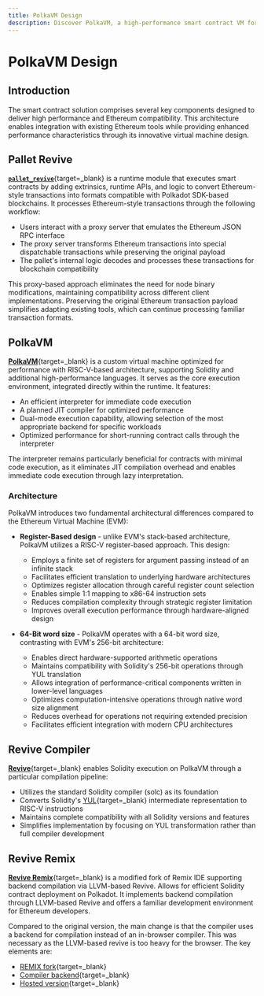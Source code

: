 ```yaml
---
title: PolkaVM Design
description: Discover PolkaVM, a high-performance smart contract VM for Polkadot, enabling Ethereum compatibility via pallet_revive, Solidity support, and optimized execution.
---
```


# PolkaVM Design

## Introduction

The smart contract solution comprises several key components designed to deliver high performance and Ethereum compatibility. This architecture enables integration with existing Ethereum tools while providing enhanced performance characteristics through its innovative virtual machine design.

## Pallet Revive

[**`pallet_revive`**](https://paritytech.github.io/polkadot-sdk/master/pallet_revive/index.html){target=\_blank} is a runtime module that executes smart contracts by adding extrinsics, runtime APIs, and logic to convert Ethereum-style transactions into formats compatible with Polkadot SDK-based blockchains. It processes Ethereum-style transactions through the following workflow:

- Users interact with a proxy server that emulates the Ethereum JSON RPC interface
- The proxy server transforms Ethereum transactions into special dispatchable transactions while preserving the original payload
- The pallet's internal logic decodes and processes these transactions for blockchain compatibility

This proxy-based approach eliminates the need for node binary modifications, maintaining compatibility across different client implementations. Preserving the original Ethereum transaction payload simplifies adapting existing tools, which can continue processing familiar transaction formats.

## PolkaVM

[**PolkaVM**](https://github.com/paritytech/polkavm){target=\_blank} is a custom virtual machine optimized for performance with RISC-V-based architecture, supporting Solidity and additional high-performance languages. It serves as the core execution environment, integrated directly within the runtime. It features:

- An efficient interpreter for immediate code execution
- A planned JIT compiler for optimized performance
- Dual-mode execution capability, allowing selection of the most appropriate backend for specific workloads
- Optimized performance for short-running contract calls through the interpreter

The interpreter remains particularly beneficial for contracts with minimal code execution, as it eliminates JIT compilation overhead and enables immediate code execution through lazy interpretation.

### Architecture

PolkaVM introduces two fundamental architectural differences compared to the Ethereum Virtual Machine (EVM):

- **Register-Based design** - unlike EVM's stack-based architecture, PolkaVM utilizes a RISC-V register-based approach. This design:

    - Employs a finite set of registers for argument passing instead of an infinite stack
    - Facilitates efficient translation to underlying hardware architectures
    - Optimizes register allocation through careful register count selection
    - Enables simple 1:1 mapping to x86-64 instruction sets
    - Reduces compilation complexity through strategic register limitation
    - Improves overall execution performance through hardware-aligned design

- **64-Bit word size**  - PolkaVM operates with a 64-bit word size, contrasting with EVM's 256-bit architecture:

    - Enables direct hardware-supported arithmetic operations
    - Maintains compatibility with Solidity's 256-bit operations through YUL translation
    - Allows integration of performance-critical components written in lower-level languages
    - Optimizes computation-intensive operations through native word size alignment
    - Reduces overhead for operations not requiring extended precision
    - Facilitates efficient integration with modern CPU architectures

## Revive Compiler

[**Revive**](https://github.com/paritytech/revive){target=\_blank} enables Solidity execution on PolkaVM through a particular compilation pipeline:

- Utilizes the standard Solidity compiler (solc) as its foundation
- Converts Solidity's [YUL](https://docs.soliditylang.org/en/latest/yul.html){target=\_blank} intermediate representation to RISC-V instructions
- Maintains complete compatibility with all Solidity versions and features
- Simplifies implementation by focusing on YUL transformation rather than full compiler development

## Revive Remix

[**Revive Remix**](https://github.com/paritytech/revive-remix){target=\_blank} is a modified fork of Remix IDE supporting backend compilation via LLVM-based Revive. Allows for efficient Solidity contract deployment on Polkadot. It implements backend compilation through LLVM-based Revive and offers a familiar development environment for Ethereum developers.

Compared to the original version, the main change is that the compiler uses a backend for compilation instead of an in-browser compiler. This was necessary as the LLVM-based revive is too heavy for the browser. The key elements are:

- [REMIX fork](https://github.com/paritytech/revive-remix){target=\_blank}
- [Compiler backend](https://github.com/paritytech/revive-remix-backend){target=\_blank}
- [Hosted version](https://remix.polkadot.io/){target=\_blank}